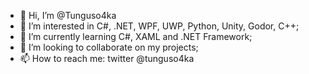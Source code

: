 - 👋 Hi, I’m @Tunguso4ka
- 👀 I’m interested in C#, .NET, WPF, UWP, Python, Unity, Godor, C++;
- 🌱 I’m currently learning C#, XAML and .NET Framework;
- 💞️ I’m looking to collaborate on my projects;
- 📫 How to reach me: twitter @tunguso4ka

<!---
Tunguso4ka/Tunguso4ka is a ✨ special ✨ repository because its `README.md` (this file) appears on your GitHub profile.
You can click the Preview link to take a look at your changes.
--->
